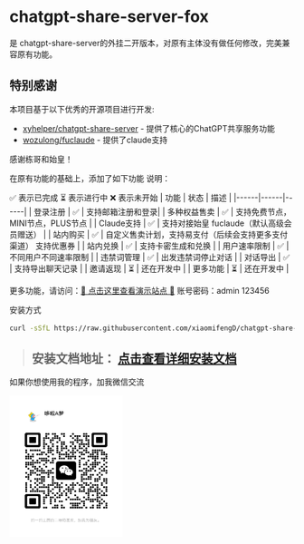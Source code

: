 # chatgpt-share-server-fox 
是 chatgpt-share-server的外挂二开版本，对原有主体没有做任何修改，完美兼容原有功能。

## 特别感谢

本项目基于以下优秀的开源项目进行开发:

- [xyhelper/chatgpt-share-server](https://github.com/xyhelper/chatgpt-share-server) - 提供了核心的ChatGPT共享服务功能
- [wozulong/fuclaude](https://github.com/wozulong/fuclaude) - 提供了claude支持

感谢栋哥和始皇！

在原有功能的基础上，添加了如下功能
说明：

✅ 表示已完成
⏳ 表示进行中
❌ 表示未开始
| 功能 | 状态 | 描述 |
|------|------|------|
| 登录注册 | ✅ | 支持邮箱注册和登录|
| 多种权益售卖 | ✅ | 支持免费节点，MINI节点，PLUS节点 |
| Claude支持 | ✅ | 支持对接始皇 fuclaude（默认高级会员赠送） |
| 站内购买 | ✅ | 自定义售卖计划，支持易支付（后续会支持更多支付渠道） 支持优惠券 |
| 站内兑换 | ✅ | 支持卡密生成和兑换 |
| 用户速率限制 | ✅ | 不同用户不同速率限制 |
| 违禁词管理 | ✅ | 出发违禁词停止对话 |
| 对话导出 | ✅ | 支持导出聊天记录 |
| 邀请返现 | ⏳ | 还在开发中 |
| 更多功能 | ⏳ | 还在开发中 |


更多功能，请访问：[🌟 点击这里查看演示站点 🌟](https://demo.987234.xyz/)
账号密码：admin 123456

安装方式

```bash
curl -sSfL https://raw.githubusercontent.com/xiaomifengD/chatgpt-share-fox-deploy/refs/heads/main/quick-install.sh | bash
```
> ## **安装文档地址：** [点击查看详细安装文档](https://docs.qq.com/aio/DYWt6cWVxeFZkUWNO?p=pbHV3aUCe5x5aXW0bWQxgF)


如果你想使用我的程序，加我微信交流

<img src="wx.jpg" width="200px" height="250px" alt="添加我的个人微信">